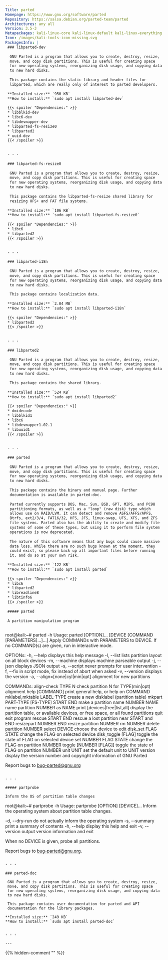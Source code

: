 ```yaml
---
Title: parted
Homepage: https://www.gnu.org/software/parted
Repository: https://salsa.debian.org/parted-team/parted
Architectures: any all
Version: 3.5-3
Metapackages: kali-linux-core kali-linux-default kali-linux-everything kali-linux-headless kali-linux-large kali-linux-nethunter kali-tools-forensics kali-tools-respond 
Icon: /images/kali-tools-icon-missing.svg
PackagesInfo: |
 ### libparted-dev
 
  GNU Parted is a program that allows you to create, destroy, resize,
  move, and copy disk partitions. This is useful for creating space
  for new operating systems, reorganizing disk usage, and copying data
  to new hard disks.
   
  This package contains the static library and header files for
  libparted, which are really only of interest to parted developers.
 
 **Installed size:** `950 KB`  
 **How to install:** `sudo apt install libparted-dev`  
 
 {{< spoiler "Dependencies:" >}}
 * libblkid-dev
 * libc6-dev
 * libdevmapper-dev 
 * libparted-fs-resize0 
 * libparted2 
 * uuid-dev
 {{< /spoiler >}}
 
 
 - - -
 
 ### libparted-fs-resize0
 
  GNU Parted is a program that allows you to create, destroy, resize,
  move, and copy disk partitions. This is useful for creating space
  for new operating systems, reorganizing disk usage, and copying data
  to new hard disks.
   
  This package contains the libparted-fs-resize shared library for
  resizing HFS+ and FAT file systems.
 
 **Installed size:** `106 KB`  
 **How to install:** `sudo apt install libparted-fs-resize0`  
 
 {{< spoiler "Dependencies:" >}}
 * libc6 
 * libparted2 
 {{< /spoiler >}}
 
 
 - - -
 
 ### libparted-i18n
 
  GNU Parted is a program that allows you to create, destroy, resize,
  move, and copy disk partitions. This is useful for creating space
  for new operating systems, reorganizing disk usage, and copying data
  to new hard disks.
   
  This package contains localization data.
 
 **Installed size:** `2.04 MB`  
 **How to install:** `sudo apt install libparted-i18n`  
 
 {{< spoiler "Dependencies:" >}}
 * libparted2
 {{< /spoiler >}}
 
 
 - - -
 
 ### libparted2
 
  GNU Parted is a program that allows you to create, destroy, resize,
  move, and copy disk partitions. This is useful for creating space
  for new operating systems, reorganizing disk usage, and copying data
  to new hard disks.
   
  This package contains the shared library.
 
 **Installed size:** `524 KB`  
 **How to install:** `sudo apt install libparted2`  
 
 {{< spoiler "Dependencies:" >}}
 * dmidecode
 * libblkid1 
 * libc6 
 * libdevmapper1.02.1 
 * libuuid1 
 {{< /spoiler >}}
 
 
 - - -
 
 ### parted
 
  GNU Parted is a program that allows you to create, destroy, resize,
  move, and copy disk partitions. This is useful for creating space
  for new operating systems, reorganizing disk usage, and copying data
  to new hard disks.
   
  This package contains the binary and manual page. Further
  documentation is available in parted-doc.
   
  Parted currently supports DOS, Mac, Sun, BSD, GPT, MIPS, and PC98
  partitioning formats, as well as a "loop" (raw disk) type which
  allows use on RAID/LVM. It can detect and remove ASFS/AFFS/APFS,
  Btrfs, ext2/3/4, FAT16/32, HFS, JFS, linux-swap, UFS, XFS, and ZFS
  file systems. Parted also has the ability to create and modify file
  systems of some of these types, but using it to perform file system
  operations is now deprecated.
   
  The nature of this software means that any bugs could cause massive
  data loss. While there are no such bugs known at the moment, they
  could exist, so please back up all important files before running
  it, and do so at your own risk.
 
 **Installed size:** `122 KB`  
 **How to install:** `sudo apt install parted`  
 
 {{< spoiler "Dependencies:" >}}
 * libc6 
 * libparted2 
 * libreadline8 
 * libtinfo6 
 {{< /spoiler >}}
 
 ##### parted
 
 A partition manipulation program
 
 ```
 root@kali:~# parted -h
 Usage: parted [OPTION]... [DEVICE [COMMAND [PARAMETERS]...]...]
 Apply COMMANDs with PARAMETERS to DEVICE.  If no COMMAND(s) are given, run in
 interactive mode.
 
 OPTIONs:
   -h, --help                      displays this help message
   -l, --list                      lists partition layout on all block devices
   -m, --machine                   displays machine parseable output
   -j, --json                      displays JSON output
   -s, --script                    never prompts for user intervention
   -f, --fix                       in script mode, fix instead of abort when asked
   -v, --version                   displays the version
   -a, --align=[none|cyl|min|opt]  alignment for new partitions
 
 COMMANDs:
   align-check TYPE N                       check partition N for TYPE(min|opt)
         alignment
   help [COMMAND]                           print general help, or help on
         COMMAND
   mklabel,mktable LABEL-TYPE               create a new disklabel (partition
         table)
   mkpart PART-TYPE [FS-TYPE] START END     make a partition
   name NUMBER NAME                         name partition NUMBER as NAME
   print [devices|free|list,all]            display the partition table, or
         available devices, or free space, or all found partitions
   quit                                     exit program
   rescue START END                         rescue a lost partition near START
         and END
   resizepart NUMBER END                    resize partition NUMBER
   rm NUMBER                                delete partition NUMBER
   select DEVICE                            choose the device to edit
   disk_set FLAG STATE                      change the FLAG on selected device
   disk_toggle [FLAG]                       toggle the state of FLAG on selected
         device
   set NUMBER FLAG STATE                    change the FLAG on partition NUMBER
   toggle [NUMBER [FLAG]]                   toggle the state of FLAG on partition
         NUMBER
   unit UNIT                                set the default unit to UNIT
   version                                  display the version number and
         copyright information of GNU Parted
 
 Report bugs to bug-parted@gnu.org
 ```
 
 - - -
 
 ##### partprobe
 
 Inform the OS of partition table changes
 
 ```
 root@kali:~# partprobe -h
 Usage: partprobe [OPTION] [DEVICE]...
 Inform the operating system about partition table changes.
 
   -d, --dry-run    do not actually inform the operating system
   -s, --summary    print a summary of contents
   -h, --help       display this help and exit
   -v, --version    output version information and exit
 
 When no DEVICE is given, probe all partitions.
 
 Report bugs to <bug-parted@gnu.org>.
 ```
 
 - - -
 
 ### parted-doc
 
  GNU Parted is a program that allows you to create, destroy, resize,
  move, and copy disk partitions. This is useful for creating space
  for new operating systems, reorganizing disk usage, and copying data
  to new hard disks.
   
  This package contains user documentation for parted and API
  documentation for the library packages.
 
 **Installed size:** `249 KB`  
 **How to install:** `sudo apt install parted-doc`  
 
 
 - - -
 
---
```

{{% hidden-comment "<!--Do not edit anything above this line-->" %}}

